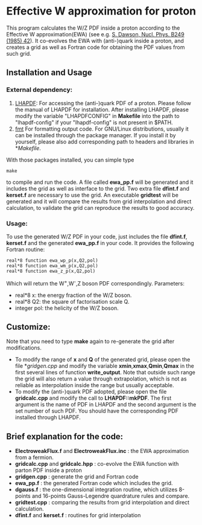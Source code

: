 # Effective W approximation for proton

This program calculates the W/Z PDF inside a proton according to the Effective W approximation(EWA) (see e.g. [S. Dawson, Nucl. Phys. B249 (1985) 42](https://doi.org/10.1016/0550-3213(85)90038-0)).
It co-evolves the EWA with (anti-)quark inside a proton, and creates a grid
as well as Fortran code for obtaining the PDF values from such grid.

## Installation and Usage
### External dependency:
1. [LHAPDF](https://lhapdf.hepforge.org):
  For accessing the (anti-)quark PDF of a proton.
  Please follow the manual of LHAPDF for installation.
  After installing LHAPDF, please modify the variable "LHAPDFCONFIG" in **Makefile** into the path to "lhapdf-config" if your "lhapdf-config" is not present in $PATH.
2. [fmt](https://fmt.dev)
  For formatting output code.
  For GNU/Linux distributions, usually it can be installed through the package manager.
  If you install it by yourself, please also add corresponding path to headers and libraries in **Makefile*.

With those packages installed, you can simple type
```Shell
make
```
to compile and run the code.
A file called **ewa_pp.f** will be generated and it includes the grid as well as interface to the grid.
Two extra file **dfint.f** and **kerset.f** are necessary to use the grid.
An executable **gridtest** will be generated and it will compare the results from grid interpolation and direct calculation, to validate the grid can reproduce the results to good accuracy.

### Usage:
To use the generated W/Z PDF in your code, just includes the file **dfint.f**, **kerset.f** and the generated **ewa_pp.f** in your code.
It provides the following Fortran routine:
```Fortran
real*8 function ewa_wp_p(x,Q2,pol)
real*8 function ewa_wm_p(x,Q2,pol)
real*8 function ewa_z_p(x,Q2,pol)
```
Which will return the W<sup>+</sup>,W<sup>-</sup>,Z boson PDF correspondingly.
Parameters:

- real*8 x: the energy fraction of the W/Z boson.
- real*8 Q2: the square of factorisation scale Q.
- integer pol: the helicity of the W/Z boson.

## Customize:
Note that you need to type **make** again to re-generate the grid after modifications.

- To modify the range of **x** and **Q** of the generated grid, please open the file **gridgen.cpp* and modify the variable **xmin**,**xmax**,**Qmin**,**Qmax** in the first several lines of function **write_output**. Note that outside such range the grid will also return a value through extrapolation, which is not as reliable as interpolation inside the range but usually acceptable.
- To modify the (anti-)quark PDF adopted, please open the file **gridcalc.cpp** and modify the call to **LHAPDF::mkPDF**. The first argument is the name of PDF in LHAPDF and the second argument is the set number of such PDF. You should have the corresponding PDF installed through LHAPDF.

## Brief explanation for the code:

- **ElectroweakFlux.f** and **ElectroweakFlux.inc** : the EWA approximation from a fermion.
- **gridcalc.cpp** and **gridcalc.hpp** : co-evolve the EWA function with parton PDF inside a proton
- **gridgen.cpp** : generate the grid and Fortran code
- **ewa_pp.f** : the generated Fortran code which includes the grid.
- **dgauss.f** : the one-dimensional integration routine, which utilizes 8-points and 16-points Gauss-Legendre quardrature rules and compare.
- **gridtest.cpp** : comparing the results from grid interpolation and direct calculation.
- **dfint.f** and **kerset.f** : routines for grid interpolation